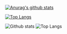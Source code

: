 [![Anurag's github stats](https://github-readme-stats.vercel.app/api?username=beanflame&show_icons=true&theme=prussian)](https://github.com/anuraghazra/github-readme-stats)

[![Top Langs](https://github-readme-stats.vercel.app/api/top-langs/?username=beanflame&layout=compact&theme=prussian)](https://github.com/anuraghazra/github-readme-stats)


![Github stats](https://github-readme-stats.vercel.app/api?username=beanflame&show_icons=true&hide_border=true&include_all_commits=true) 
![Top Langs](https://github-readme-stats.vercel.app/api/top-langs/?username=beanflame&layout=compact&hide_border=true&hide=html,css)
